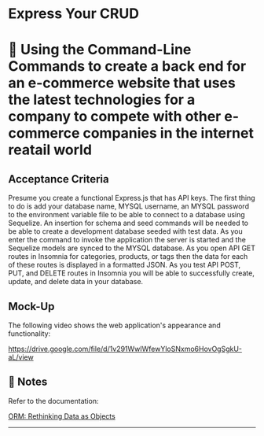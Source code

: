 # Express Your CRUD

# 📖 Using the Command-Line Commands to create a back end for an e-commerce website that uses the latest technologies for a company to compete with other e-commerce companies in the internet reatail world


## Acceptance Criteria

Presume you create a functional Express.js that has API keys. The first thing to do is add your database name, MYSQL username, 
an MYSQL password to the environment variable file to be able to connect to a database using Sequelize. An insertion for schema 
and seed commands will be needed to be able to create a development database seeded with test data. As you enter the command to
invoke the application the server is started and the Sequelize models are synced to the MYSQL database. As you open API GET routes
in Insomnia for categories, products, or tags then the data for each of these routes is displayed in a formatted JSON. As you 
test API POST, PUT, and DELETE routes in Insomnia you will be able to successfully create, update, and delete data in your database.

## Mock-Up

The following video shows the web application's appearance and functionality:

https://drive.google.com/file/d/1v291WwIWfewYloSNxmo6HovOgSgkU-aL/view

## 📝 Notes

Refer to the documentation: 

[ORM: Rethinking Data as Objects](https://blog.yellowant.com/orm-rethinking-data-as-objects-8ddaa43b1410)

---







